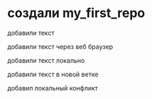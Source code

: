 # создали my_first_repo

добавили текст

добавили текст через веб браузер

добавили текст локально

добавили текст в новой ветке 

добавил локальный конфликт